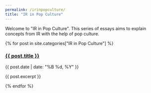 ```yaml
---
permalink: /irinpopculture/
title: "IR in Pop Culture"
---
```


Welcome to "IR in Pop Culture". This series of essays aims to explain concepts from IR with the help of pop culture.

{% for post in site.categories["IR in Pop Culture"] %}
  <div>
    <h3><a href="{{ post.url }}">{{ post.title }}</a></h3>
    <p>{{ post.date | date: "%B %d, %Y" }}</p>
    <p>{{ post.excerpt }}</p>
  </div>
{% endfor %}
